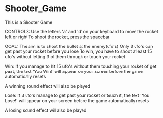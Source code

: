 # Shooter_Game
This is a Shooter Game

CONTROLS:
Use the letters 'a' and 'd' on your keyboard to move the rocket left or right
To shoot the rocket, press the spacebar




GOAL:
The aim is to shoot the bullet at the enemy(ufo's)
Only 3 ufo's can get past your rocket before you lose
To win, you have to shoot atleast 15 ufo's without letting 3 of them through or touch your rocket




Win:
If you manage to hit 15 ufo's without them touching your rocket of get past, the text 'You Win!' will appear on your screen before the game automatically resets

A winning sound effect will also be played




Lose:
If 3 ufo's manage to get past your rocket or touch it, the text 'You Lose!' will appear on your screen before the game automatically resets

A losing sound effect will also be played
